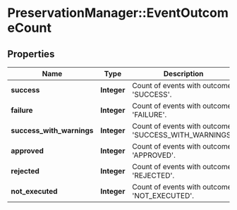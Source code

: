 # PreservationManager::EventOutcomeCount

## Properties
Name | Type | Description | Notes
------------ | ------------- | ------------- | -------------
**success** | **Integer** | Count of events with outcome &#x27;SUCCESS&#x27;. | [optional] 
**failure** | **Integer** | Count of events with outcome &#x27;FAILURE&#x27;. | [optional] 
**success_with_warnings** | **Integer** | Count of events with outcome &#x27;SUCCESS_WITH_WARNINGS&#x27;. | [optional] 
**approved** | **Integer** | Count of events with outcome &#x27;APPROVED&#x27;. | [optional] 
**rejected** | **Integer** | Count of events with outcome &#x27;REJECTED&#x27;. | [optional] 
**not_executed** | **Integer** | Count of events with outcome &#x27;NOT_EXECUTED&#x27;. | [optional] 

